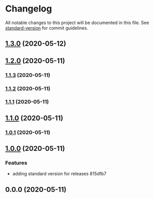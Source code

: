 # Changelog

All notable changes to this project will be documented in this file. See [standard-version](https://github.com/conventional-changelog/standard-version) for commit guidelines.

## [1.3.0](///compare/v1.2.0...v1.3.0) (2020-05-12)

## [1.2.0](///compare/v1.1.3...v1.2.0) (2020-05-11)

### [1.1.3](///compare/v1.1.2...v1.1.3) (2020-05-11)

### [1.1.2](///compare/v1.1.1...v1.1.2) (2020-05-11)

### [1.1.1](///compare/v1.1.0...v1.1.1) (2020-05-11)

## [1.1.0](///compare/v1.0.1...v1.1.0) (2020-05-11)

### [1.0.1](///compare/v1.0.0...v1.0.1) (2020-05-11)

## [1.0.0](///compare/v0.0.0...v1.0.0) (2020-05-11)


### Features

* adding standard version for releases 815dfb7

## 0.0.0 (2020-05-11)

